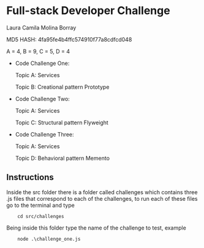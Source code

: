 # Full-stack Developer Challenge

Laura Camila Molina Borray

MD5 HASH: 4fa95fe4b4ffc574910f77a8cdfcd048

A = 4, B = 9, C = 5, D = 4

- Code Challenge One: 

    
    Topic A: Services

    Topic B: Creational pattern Prototype

- Code Challenge Two: 

    Topic A: Services

    Topic C: Structural pattern Flyweight

- Code Challenge Three: 

    Topic A: Services

    Topic D: Behavioral pattern Memento


## Instructions


Inside the src folder there is a folder called challenges which contains three .js files that correspond to each of the challenges, to run each of these files go to the terminal and type

        cd src/challenges


Being inside this folder type the name of the challenge to test, example

        node .\challenge_one.js

